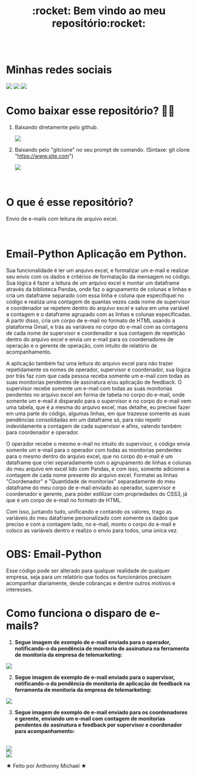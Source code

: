 <div align="center">
  <h1> :rocket: Bem vindo ao meu repositório:rocket: </h1>
</div>

<br>
<br>

<div>
  <h1> Minhas redes sociais</h1>
  <a href="https://www.youtube.com/channel/UC88QEmxaSyY_V2vXn1RMgQQ" target="_blank"><img src="https://img.shields.io/badge/YouTube-FF0000?style=for-the-badge&logo=youtube&logoColor=white" target="_blank"></a>
<a href="https://www.instagram.com/_anthonny_michael_dev/" target="_blank"><img src="https://img.shields.io/badge/-Instagram-%23E4405F?style=for-the-badge&logo=instagram&logoColor=white" target="_blank"></a>
<a href="https://www.linkedin.com/in/anthonny-michael-64450a206/" target="_blank"><img src="https://img.shields.io/badge/-LinkedIn-%230077B5?style=for-the-badge&logo=linkedin&logoColor=white" target="_blank"></a> 
</div>



# Como baixar esse repositório? :sassy_man:

1. Baixando diretamente pelo github.

    <img src="Email-Python/readme/Github Download Repo.png" />

2.  Baixando pelo "gitclone" no seu prompt de comando. (Sintaxe: git clone "https://www.site.com")

    <img src="Email-Python/readme/Git clone.png" />
    
<br>

# O que é esse repositório?
Envio de e-mails com leitura de arquivo excel. 

<br>

# Email-Python Aplicação em Python. 

Sua funcionalidade é ler um arquivo excel, e formalizar um e-mail e realizar seu envio com os dados e critérios de formatação da mensagem no código. Sua lógica é fazer a leitura de um arquivo excel e montar um dataframe através da biblioteca Pandas, onde faz o agrupamento de colunas e linhas e cria um dataframe separado com essa linha e coluna que especifiquei no código e realiza uma contagem de quantas vezes cada nome de supervisor e coordenador se repetem dentro do arquivo excel e salva em uma variável a contagem e o dataframe agrupado com as linhas e colunas especificadas. A partir disso, cria um corpo de e-mail no formato de HTML usando a plataforma Gmail, e trás as variáveis no corpo do e-mail com as contagens de cada nome de supervisor e coordenador e sua contagem de repetição dentro do arquivo excel e envia um e-mail para os coordenadores de operação e o gerente de operação, com intuito de relatório de acompanhamento. 

A aplicação também faz uma leitura do arquivo excel para não trazer repetidamente os nomes de operador, supervisor e coordenador, sua lógica por trás faz com que cada pessoa receba somente um e-mail com todas as suas monitorias pendentes de assinatura e/ou aplicação de feedback. O supervisor recebe somente um e-mail com todas as suas monitorias pendentes no arquivo excel em forma de tabela no corpo do e-mail, onde somente um e-mail é disparado para o supervisor e no corpo do e-mail vem uma tabela, que é a mesma do arquivo excel, mas detalhe, eu precisei fazer em uma parte do código, algumas linhas, em que trazesse somente as suas pendências consolidadas em um dataframe só, para não repetir indevidamente a contagem de cada supervisor e afins, valendo também para coordenador e operador. 

O operador recebe o mesmo e-mail no intuito do supervisor, o código envia somente um e-mail para o operador com todas as monitorias pendentes para o mesmo dentro do arquivo excel, que no corpo do e-mail é um dataframe que criei separadamente com o agrupamento de linhas e colunas do meu arquivo em excel lido com Pandas, e com isso, somente adicionei a contagem de cada nome presente do arquivo excel. Formatei as linhas "Coordenador" e "Quantidade de monitorias" separadamente do meu dataframe do meu corpo de e-mail enviado ao operador, supervisor e coordenador e gerente, para poder estilizar com propriedades do CSS3, já que é um corpo de e-mail no formato de HTML. 

Com isso, juntando tudo, unificando e contando os valores, trago as variáveis do meu dataframe personalizado com somente os dados que preciso e com a contagem lado, no e-mail, monto o corpo do e-mail e coloco as variáveis dentro e realizo o envio para todos, uma única vez. 

# OBS: Email-Python 

Esse código pode ser alterado para qualquer realidade de qualquer empresa, seja para um relatório que todos os funcionários precisam acompanhar diariamente, desde cobranças e dentre outros motivos e interesses. 

# Como funciona o disparo de e-mails? 

1. <strong>Segue imagem de exemplo de e-mail enviado para o operador, notificando-o da pendência de monitoria de assinatura na ferramenta de monitoria da empresa de telemarketing:</strong>
<img src="/Email-Python/readme/operador.png" />
<br>

2. <strong>Segue imagem de exemplo de e-mail enviado para o supervisor, notificando-o da pendência de monitoria de aplicação de feedback na ferramenta de monitoria da empresa de telemarketing:</strong>
<img src="/Email-Python/readme/supervisor.png" />
<br>

3. <strong>Segue imagem de exemplo de e-mail enviado para os coordenadores e gerente, enviando um e-mail com contagem de monitorias pendentes de assinatura e feedback por supervisor e coordenador para acompanhamento:</strong>
<br>
<img src="/Email-Python/readme/assinatura.png" />
<br>
<img src="/Email-Python/readme/feedback.png" />

★ Feito por Anthonny Michael ★
